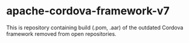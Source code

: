 # apache-cordova-framework-v7
This is repository containing build (.pom, .aar) of the outdated Cordova framework removed from open repositories.
